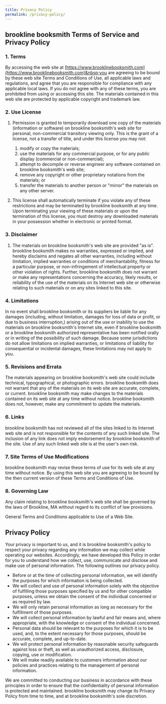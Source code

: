 ```yaml
---
title: Privacy Policy
permalink: /privacy-policy/
---
```


## brookline booksmith Terms of Service and Privacy Policy

### 1. Terms

By accessing the web site at [https://www.brooklinebooksmith.com](https://www.brooklinebooksmith.com)&nbsp;you are agreeing to be bound by these web site Terms and Conditions of Use, all applicable laws and regulations, and agree that you are responsible for compliance with any applicable local laws. If you do not agree with any of these terms, you are prohibited from using or accessing this site. The materials contained in this web site are protected by applicable copyright and trademark law.

### 2. Use License

1. Permission is granted to temporarily download one copy of the materials (information or software) on brookline booksmith's web site for personal, non-commercial transitory viewing only. This is the grant of a license, not a transfer of title, and under this license you may not:

   1. modify or copy the materials;
   2. use the materials for any commercial purpose, or for any public display (commercial or non-commercial);
   3. attempt to decompile or reverse engineer any software contained on brookline booksmith's web site;
   4. remove any copyright or other proprietary notations from the materials; or
   5. transfer the materials to another person or "mirror" the materials on any other server.
2. This license shall automatically terminate if you violate any of these restrictions and may be terminated by brookline booksmith at any time. Upon terminating your viewing of these materials or upon the termination of this license, you must destroy any downloaded materials in your possession whether in electronic or printed format.


### 3. Disclaimer

1. The materials on brookline booksmith's web site are provided "as is". brookline booksmith makes no warranties, expressed or implied, and hereby disclaims and negates all other warranties, including without limitation, implied warranties or conditions of merchantability, fitness for a particular purpose, or non-infringement of intellectual property or other violation of rights. Further, brookline booksmith does not warrant or make any representations concerning the accuracy, likely results, or reliability of the use of the materials on its Internet web site or otherwise relating to such materials or on any sites linked to this site.


### 4. Limitations

In no event shall brookline booksmith or its suppliers be liable for any damages (including, without limitation, damages for loss of data or profit, or due to business interruption,) arising out of the use or inability to use the materials on brookline booksmith's Internet site, even if brookline booksmith or a brookline booksmith authorized representative has been notified orally or in writing of the possibility of such damage. Because some jurisdictions do not allow limitations on implied warranties, or limitations of liability for consequential or incidental damages, these limitations may not apply to you.

### 5. Revisions and Errata

The materials appearing on brookline booksmith's web site could include technical, typographical, or photographic errors. brookline booksmith does not warrant that any of the materials on its web site are accurate, complete, or current. brookline booksmith may make changes to the materials contained on its web site at any time without notice. brookline booksmith does not, however, make any commitment to update the materials.

### 6. Links

brookline booksmith has not reviewed all of the sites linked to its Internet web site and is not responsible for the contents of any such linked site. The inclusion of any link does not imply endorsement by brookline booksmith of the site. Use of any such linked web site is at the user's own risk.

### 7. Site Terms of Use Modifications

brookline booksmith may revise these terms of use for its web site at any time without notice. By using this web site you are agreeing to be bound by the then current version of these Terms and Conditions of Use.

### 8. Governing Law

Any claim relating to brookline booksmith's web site shall be governed by the laws of Brookline, MA without regard to its conflict of law provisions.

General Terms and Conditions applicable to Use of a Web Site.

## Privacy Policy

Your privacy is important to us, and it is brookline booksmith's policy to respect your privacy regarding any information we may collect while operating our websites. Accordingly, we have developed this Policy in order for you to understand how we collect, use, communicate and disclose and make use of personal information. The following outlines our privacy policy.

* Before or at the time of collecting personal information, we will identify the purposes for which information is being collected.
* We will collect and use of personal information solely with the objective of fulfilling those purposes specified by us and for other compatible purposes, unless we obtain the consent of the individual concerned or as required by law.
* We will only retain personal information as long as necessary for the fulfillment of those purposes.
* We will collect personal information by lawful and fair means and, where appropriate, with the knowledge or consent of the individual concerned.
* Personal data should be relevant to the purposes for which it is to be used, and, to the extent necessary for those purposes, should be accurate, complete, and up-to-date.
* We will protect personal information by reasonable security safeguards against loss or theft, as well as unauthorized access, disclosure, copying, use or modification.
* We will make readily available to customers information about our policies and practices relating to the management of personal information.


We are committed to conducting our business in accordance with these principles in order to ensure that the confidentiality of personal information is protected and maintained. brookline booksmith may change its Privacy Policy from time to time, and at brookline booksmith's sole discretion.